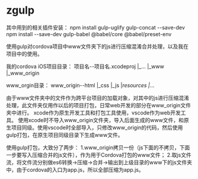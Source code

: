 # zgulp

其中用到的相关插件安装：
npm install gulp-uglify gulp-concat --save-dev
npm install --save-dev gulp-babel @babel/core @babel/preset-env


使用gulp对cordova项目中www文件夹下的js进行压缩混淆合并处理，以及我在项目中的使用。

我的cordova iOS项目目录：
项目名--项目名.xcodeproj
     |_...
     |_www
     |_www_origin
     
www_orgin目录：
www_origin--html
           |_css
           |_js
           |_resources
           |_...

由于www文件夹中的文件作为跨平台项目的加载对象，对其中的js进行压缩混淆处理，此文件夹仅用作以后的项目打包，日常web开发的部分在www_origin文件夹中进行。
xcode作为原生开发工具和打包工具使用，vscode作为web开发工具。
使用xcode时不导入www_origin文件夹，导入后面生成的www文件，和原生项目同级。使用vscode时全部导入，只修改www_origin的代码，然后使用gulp打包，在原生项目同级目录下生成www文件。

使用gulp打包，大致分了两步：
1.www_origin拷贝一份（js下面的不拷贝，下面一步要写入压缩合并的js文件），作为用于Cordova打包的www文件；
2.取js文件流，将文件流分别做es6转换->压缩->合并->输出到上级目录的www下的js文件夹中，由于cordova的入口为app.js，所以全部压缩为app.js。

